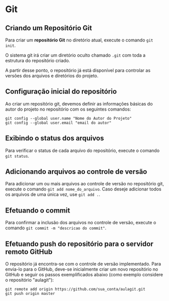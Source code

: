 # Git

## Criando um Repositório Git

Para criar um **repositório Git** no diretório atual, execute o comando `git init`.

O sistema git irá criar um diretório oculto chamado `.git` com toda a estrutura do repositório criado.

A partir desse ponto, o repositório já está disponível para controlar as versões dos arquivos e diretórios do projeto.

## Configuração inicial do repositório

Ao criar um repositório git, devemos definir as informações básicas do autor do projeto no repositório com os seguintes comandos:

```
git config --global user.name "Nome do Autor do Projeto"
git config --global user.email "email do autor"
```

## Exibindo o status dos arquivos

Para verificar o status de cada arquivo do repositório, execute o comando `git status`.

## Adicionando arquivos ao controle de versão

Para adicionar um ou mais arquivos ao controle de versão no repositório git, execute o comando `git add nome_do_arquivo`. Caso deseje adicionar todos os arquivos de uma única vez, use `git add .`.

## Efetuando o commit

Para confirmar a inclusão dos arquivos no controle de versão, execute o comando `git commit -m "descricao do commit"`.

## Efetuando push do repositório para o servidor remoto GitHub

O repositório já encontra-se com o controle de versão implementado. Para envia-lo para o GitHub, deve-se inicialmente criar um novo repositório no GitHub e seguir os passos exemplificados abaixo (como exemplo considere o repositório "aulagit"):

```
git remote add origin https://github.com/sua_conta/aulagit.git
git push origin master
```
